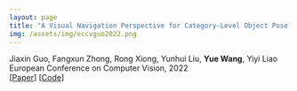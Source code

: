 ```yaml
---
layout: page
title: "A Visual Navigation Perspective for Category-Level Object Pose Estimation"
img: /assets/img/eccvguo2022.png
---
```

Jiaxin Guo, Fangxun Zhong, Rong Xiong, Yunhui Liu, **Yue Wang**, Yiyi Liao
<br/>
European Conference on Computer Vision, 2022
<br/>
[[Paper](https://arxiv.org/pdf/2203.13572v2.pdf)]
[[Code](https://github.com/wrld/visual_navigation_pose_estimation.git)]
